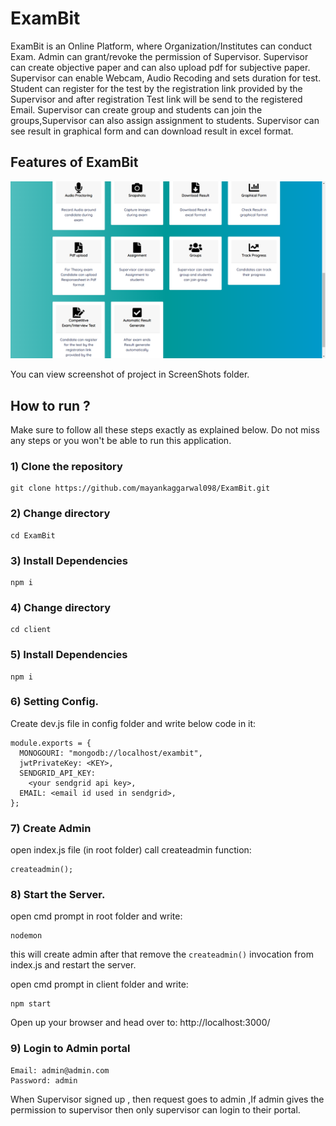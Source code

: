 # ExamBit
ExamBit is an Online Platform, where Organization/Institutes can conduct Exam. Admin can grant/revoke the permission of Supervisor. Supervisor
can create objective paper and can also upload pdf for subjective paper. Supervisor can enable Webcam, Audio Recoding and sets duration for test.
Student can register for the test by the registration link provided by the Supervisor and after registration Test link will be send to the registered Email.
Supervisor can create group and students can join the groups,Supervisor can also assign assignment to students. Supervisor can see result in graphical form and can download result in excel format.

## Features of ExamBit
![Features Image](https://github.com/mayankaggarwal098/ExamBit/blob/master/ScreenShots/Features.png)


 You can view screenshot of project in ScreenShots folder.

## How to run ?

Make sure to follow all these steps exactly as explained below. Do not miss any steps or you won't be able to run this application.

### 1) Clone the repository
```
git clone https://github.com/mayankaggarwal098/ExamBit.git
```

### 2) Change directory
```
cd ExamBit
```
### 3) Install Dependencies
```
npm i
```

### 4) Change directory
```
cd client
```
### 5) Install Dependencies
```
npm i
```

### 6) Setting Config.

Create dev.js file in config folder and write below code in it:

```
module.exports = {
  MONOGOURI: "mongodb://localhost/exambit",
  jwtPrivateKey: <KEY>,
  SENDGRID_API_KEY:
    <your sendgrid api key>,
  EMAIL: <email id used in sendgrid>,
};
```

### 7) Create Admin

open index.js file (in root folder)
call createadmin function:

```
createadmin();
```

### 8) Start the Server.

open cmd prompt in root folder and write:
```
nodemon
```

this will create admin after that remove the `createadmin()` invocation from index.js and restart the server.

open cmd prompt in client folder  and write:
```
npm start
```

Open up your browser and head over to:
http://localhost:3000/

### 9) Login to Admin portal
```
Email: admin@admin.com
Password: admin
```
When Supervisor signed up , then request goes to admin ,If admin gives the permission to supervisor then only supervisor can login to their portal.

